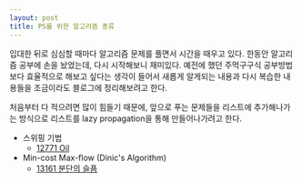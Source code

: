 ```yaml
---
layout: post
title: PS를 위한 알고리즘 종류
---
```


입대한 뒤로 심심할 때마다 알고리즘 문제를 풀면서 시간을 때우고 있다. 한동안 알고리즘 공부에 손을 놨었는데, 다시 시작해보니 재미있다. 예전에 했던 주먹구구식 공부방법보다 효율적으로 해보고 싶다는 생각이 들어서 새롭게 알게되는 내용과 다시 복습한 내용들을 조금이라도 블로그에 정리해보려고 한다.

처음부터 다 적으려면 많이 힘들기 때문에, 앞으로 푸는 문제들을 리스트에 추가해나가는 방식으로 리스트를 lazy propagation을 통해 만들어나가려고 한다.

*	스위핑 기법
	*	[12771 Oil]([https://www.acmicpc.net/problem/12771](https://www.acmicpc.net/problem/12771))
* Min-cost Max-flow (Dinic's Algorithm)
	* [13161 분단의 슬픔](https://www.acmicpc.net/problem/13161)
<!--stackedit_data:
eyJoaXN0b3J5IjpbLTgwOTMxNzkyMV19
-->